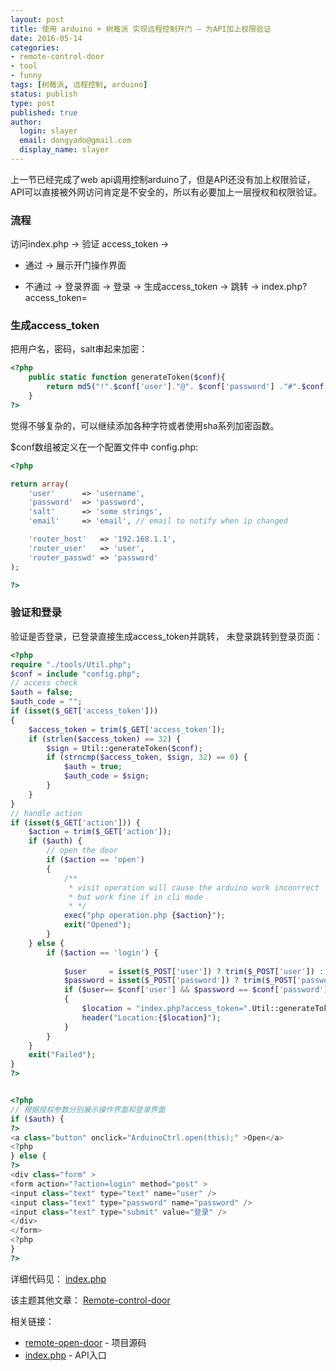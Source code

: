 ```yaml
---
layout: post
title: 使用 arduino + 树莓派 实现远程控制开门 — 为API加上权限验证
date: 2016-05-14
categories:
- remote-control-door
- tool
- funny
tags: [树莓派, 远程控制, arduino]
status: publish
type: post
published: true
author:
  login: slayer
  email: dongyado@gmail.com
  display_name: slayer
---
```

上一节已经完成了web api调用控制arduino了，但是API还没有加上权限验证，API可以直接被外网访问肯定是不安全的，所以有必要加上一层授权和权限验证。

### 流程

访问index.php -> 验证 access_token -> 

- 通过 -> 展示开门操作界面

- 不通过 -> 登录界面 -> 登录 -> 生成access_token -> 跳转 -> index.php?access_token=

### 生成access_token
把用户名，密码，salt串起来加密：

~~~php
<?php
    public static function generateToken($conf){
        return md5("!".$conf['user']."@". $conf['password'] ."#".$conf['salt']);
    }
?>
~~~
觉得不够复杂的，可以继续添加各种字符或者使用sha系列加密函数。

$conf数组被定义在一个配置文件中 config.php:

~~~php
<?php

return array(
    'user'      => 'username',
    'password'  => 'password',
    'salt'      => 'some strings',
    'email'     => 'email', // email to notify when ip changed

    'router_host'   => '192.168.1.1',
    'router_user'   => 'user',
    'router_passwd' => 'password' 
);

?>
~~~

### 验证和登录

验证是否登录，已登录直接生成access_token并跳转， 未登录跳转到登录页面： 

~~~php
<?php
require "./tools/Util.php";
$conf = include "config.php";
// access check
$auth = false;
$auth_code = "";
if (isset($_GET['access_token']))
{
    $access_token = trim($_GET['access_token']);
    if (strlen($access_token) == 32) {
        $sign = Util::generateToken($conf);
        if (strncmp($access_token, $sign, 32) == 0) {
            $auth = true;
            $auth_code = $sign;
        }
    } 
}
// handle action
if (isset($_GET['action'])) {
    $action = trim($_GET['action']);
    if ($auth) {
        // open the door
        if ($action == 'open')
        {
            /**
             * visit operation will cause the arduino work inconrrect  ,
             * but work fine if in cli mode 
             * */
            exec("php operation.php {$action}");
            exit("Opened");
        }
    } else {
        if ($action == 'login') {
            
            $user     = isset($_POST['user']) ? trim($_POST['user']) : ""; 
            $password = isset($_POST['password']) ? trim($_POST['password']) : ""; 
            if ($user== $conf['user'] && $password == $conf['password'])
            {
                $location = "index.php?access_token=".Util::generateToken($conf);
                header("Location:{$location}");
            }
        }
    }
    exit("Failed");
}
?>


<?php 
// 根据授权参数分别展示操作界面和登录界面
if ($auth) {
?>
<a class="button" onclick="ArduinoCtrl.open(this);" >Open</a>
<?php    
} else {
?>
<div class="form" >
<form action="?action=login" method="post" >
<input class="text" type="text" name="user" />
<input class="text" type="password" name="password" />
<input class="text" type="submit" value="登录" />
</div>
</form>
<?php
}
?>
~~~



详细代码见： [index.php][]

该主题其他文章： 
[Remote-control-door][]

相关链接：

- [remote-open-door][] - 项目源码
- [index.php][] - API入口

[remote-open-door]: https://github.com/dongyado/remote-open-door
[index.php]: https://github.com/dongyado/remote-open-door/blob/master/index.php
[Remote-control-door]: http://dongyado.com/categories/#remote-control-door-ref
